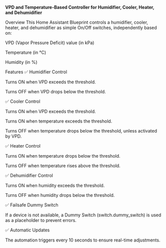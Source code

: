 **VPD and Temperature-Based Controller for Humidifier, Cooler, Heater, and Dehumidifier**

Overview
This Home Assistant Blueprint controls a humidifier, cooler, heater, and dehumidifier as simple On/Off switches, independently based on:

VPD (Vapor Pressure Deficit) value (in kPa)

Temperature (in °C)

Humidity (in %)

Features
✅ Humidifier Control

Turns ON when VPD exceeds the threshold.

Turns OFF when VPD drops below the threshold.

✅ Cooler Control

Turns ON when VPD exceeds the threshold.

Turns ON when temperature exceeds the threshold.

Turns OFF when temperature drops below the threshold, unless activated by VPD.

✅ Heater Control

Turns ON when temperature drops below the threshold.

Turns OFF when temperature rises above the threshold.

✅ Dehumidifier Control

Turns ON when humidity exceeds the threshold.

Turns OFF when humidity drops below the threshold.

✅ Failsafe Dummy Switch

If a device is not available, a Dummy Switch (switch.dummy_switch) is used as a placeholder to prevent errors.

✅ Automatic Updates

The automation triggers every 10 seconds to ensure real-time adjustments.
